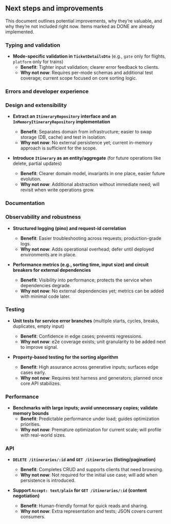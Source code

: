 ## Next steps and improvements

This document outlines potential improvements, why they’re valuable, and why they’re not included right now. Items marked as DONE are already implemented.

### Typing and validation

- **Mode-specific validation in `TicketDetailsDto`** (e.g., `gate` only for flights, `platform` only for trains)
  - **Benefit**: Tighter input validation; clearer error feedback to clients.
  - **Why not now**: Requires per-mode schemas and additional test coverage; current scope focused on core sorting logic.

### Errors and developer experience

<!-- Removed: RFC7807 global formatter and specific 422 messages already implemented and covered by e2e tests -->

### Design and extensibility

- **Extract an `ItineraryRepository` interface and an `InMemoryItineraryRepository` implementation**
  - **Benefit**: Separates domain from infrastructure; easier to swap storage (DB, cache) and test in isolation.
  - **Why not now**: No external persistence yet; current in-memory approach is sufficient for the scope.

- **Introduce `Itinerary` as an entity/aggregate** (for future operations like delete, partial updates)
  - **Benefit**: Clearer domain model, invariants in one place, easier future evolution.
  - **Why not now**: Additional abstraction without immediate need; will revisit when write operations grow.

### Documentation

<!-- Removed pending item: richer Swagger examples -->

### Observability and robustness

- **Structured logging (pino) and request-id correlation**
  - **Benefit**: Easier troubleshooting across requests; production-grade logs.
  - **Why not now**: Adds operational overhead; defer until deployed environments are in place.

- **Performance metrics (e.g., sorting time, input size) and circuit breakers for external dependencies**
  - **Benefit**: Visibility into performance; protects the service when dependencies degrade.
  - **Why not now**: No external dependencies yet; metrics can be added with minimal code later.

### Testing

- **Unit tests for service error branches** (multiple starts, cycles, breaks, duplicates, empty input)
  - **Benefit**: Confidence in edge cases; prevents regressions.
  - **Why not now**: e2e coverage exists; unit granularity to be added next to improve signal.

- **Property-based testing for the sorting algorithm**
  - **Benefit**: High assurance across generative inputs; surfaces edge cases early.
  - **Why not now**: Requires test harness and generators; planned once core API stabilizes.

### Performance

- **Benchmarks with large inputs; avoid unnecessary copies; validate memory bounds**
  - **Benefit**: Predictable performance under load; guides optimization priorities.
  - **Why not now**: Premature optimization for current scale; will profile with real-world sizes.

### API

- **`DELETE /itineraries/:id` and `GET /itineraries` (listing/pagination)**
  - **Benefit**: Completes CRUD and supports clients that need browsing.
  - **Why not now**: Not required for the initial use case; will add when persistence is introduced.

- **Support `Accept: text/plain` for `GET /itineraries/:id` (content negotiation)**
  - **Benefit**: Human-friendly format for quick reads and sharing.
  - **Why not now**: Extra representation and tests; JSON covers current consumers.



